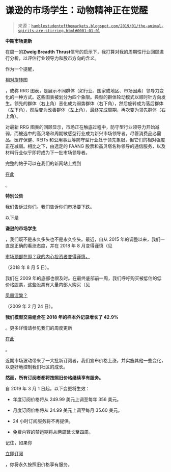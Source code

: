 <!--yml

类别：未分类

日期：2024-05-18 02:33:49

-->

# 谦逊的市场学生：动物精神正在觉醒

> 来源：[`humblestudentofthemarkets.blogspot.com/2019/01/the-animal-spirits-are-stirring.html#0001-01-01`](https://humblestudentofthemarkets.blogspot.com/2019/01/the-animal-spirits-are-stirring.html#0001-01-01)

**中期市场更新**

在周一的**Zweig Breadth Thrust**信号的启示下，我打算对我的周期性行业回顾进行分析，以评估行业领导力和股市方向的含义。

作为一个提醒，

[相对旋转图](http://stockcharts.com/docs/doku.php?st=rrg&id=other-tools:rrg-charts)

，或称 RRG 图表，是展示不同群体（如行业、国家或地区、市场因素）领导力变化的一种方式。这些图表被划分为四个象限。典型的群体轮动模式以顺时针方向发生。领先的群体（右上角）恶化成为弱势群体（右下角），然后旋转成为落后群体（左下角），然后变为改善群体（左上角），最终完成周期，再次变为领先群体（右上角）。

对最新 RRG 图表的回顾显示，市场正在触底过程中，防守型行业领导力开始减弱，而被选中的高贝塔和周期敏感型行业成为新兴市场领导者。尽管消费品必需品、医疗保健、REITs 和公用事业等防守型行业处于领先象限，但它们的相对强度正在减弱。相比之下，由选定的 FAANG 股票和高贝塔名称领导的通信服务，以及材料行业似乎即将成为下一批市场领导者。

完整的帖子可以在我们的新网站上找到

[在此](https://humblestudentofthemarkets.com/2019/01/09/the-animal-spirits-are-stirring/)

。

**特别公告**

我们告诉过你们。我们告诉你们市场要下跌。

以下是

**谦逊的市场学生**

，我们既不是永久多头也不是永久空头。最近，自从 2015 年的调整以来，我们一直是正确的看涨态度，并在 2018 年 8 月变得谨慎（见

[市场顶部在即？我的内心投资者变得谨慎，](https://humblestudentofthemarkets.com/2018/08/05/major-top-ahead-my-inner-investor-turns-cautious/)

（2018 年 8 月 5 日）。

我们在 2009 年的底部也很及时。在最终底部前一周，我们呼吁购买被低估的低价格股票，这些股票有大量内部人购买（见

[凤凰涅槃？](http://humblestudentofthemarkets.blogspot.com/2009/02/phoenix-rising.html)

（2009 年 2 月 24 日）。

**我们模型交易组合在 2018 年的样本外记录增长了 42.9%**

。更多详情请参见我们的周度更新

[在此](https://humblestudentofthemarkets.com/trading-track-record/)

。

近期市场波动带来了一大批新订阅者，我们宣布价格上涨，并实施其他一些变化，以更好地控制我们社区的成长。

**然而，所有订阅者都将按照旧价格继续享有服务。**

自 2019 年 3 月 1 日起，以下变更将生效：

+   年度订阅价格将从 249.99 美元上调至每年 356 美元。

+   月度订阅价格将从 24.99 美元上调至每月 35.60 美元。

+   24 小时订阅服务将不再提供。

+   免费内容的禁运期将从两周延长至四周。

记住，如果你

[立即订阅](https://humblestudentofthemarkets.com/shop-2/?orderby=price)

，你将永久按照旧价格享有服务。
